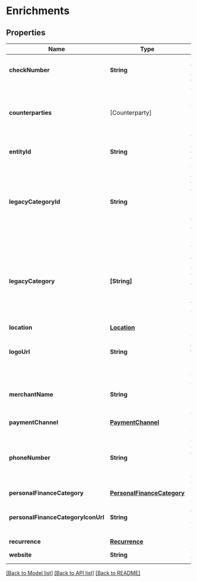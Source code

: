 # Enrichments

## Properties
Name | Type | Description | Notes
------------ | ------------- | ------------- | -------------
**checkNumber** | **String** | The check number of the transaction. This field is only populated for check transactions. | [optional] 
**counterparties** | [Counterparty] | The counterparties present in the transaction. Counterparties, such as the merchant or the financial institution, are extracted by Plaid from the raw description. | 
**entityId** | **String** | A unique, stable, Plaid-generated ID that maps to the primary counterparty. | [optional] 
**legacyCategoryId** | **String** | The ID of the legacy category to which this transaction belongs. For a full list of legacy categories, see [&#x60;/categories/get&#x60;](https://plaid.com/docs/api/products/transactions/#categoriesget).  We recommend using the &#x60;personal_finance_category&#x60; for transaction categorization to obtain the best results. | [optional] 
**legacyCategory** | **[String]** | A hierarchical array of the legacy categories to which this transaction belongs. For a full list of legacy categories, see [&#x60;/categories/get&#x60;](https://plaid.com/docs/api/products/transactions/#categoriesget).  We recommend using the &#x60;personal_finance_category&#x60; for transaction categorization to obtain the best results. | [optional] 
**location** | [**Location**](Location.md) |  | 
**logoUrl** | **String** | The URL of a logo associated with this transaction, if available. The logo will always be 100×100 pixel PNG file. | 
**merchantName** | **String** | The name of the primary counterparty, such as the merchant or the financial institution, as extracted by Plaid from the raw description. | 
**paymentChannel** | [**PaymentChannel**](PaymentChannel.md) |  | 
**phoneNumber** | **String** | The phone number associated with the counterparty in E. 164 format. If there is a location match (i.e. a street address is returned in the location object), the phone number will be location specific. | 
**personalFinanceCategory** | [**PersonalFinanceCategory**](PersonalFinanceCategory.md) |  | 
**personalFinanceCategoryIconUrl** | **String** | The URL of an icon associated with the primary personal finance category. The icon will always be 100×100 pixel PNG file. | 
**recurrence** | [**Recurrence**](Recurrence.md) |  | [optional] 
**website** | **String** | The website associated with this transaction. | 

[[Back to Model list]](../README.md#documentation-for-models) [[Back to API list]](../README.md#documentation-for-api-endpoints) [[Back to README]](../README.md)


